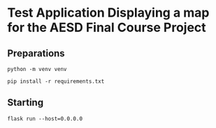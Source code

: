 # Test Application Displaying a map for the AESD Final Course Project

## Preparations
```python -m venv venv```

```pip install -r requirements.txt```

## Starting 
```flask run --host=0.0.0.0```
